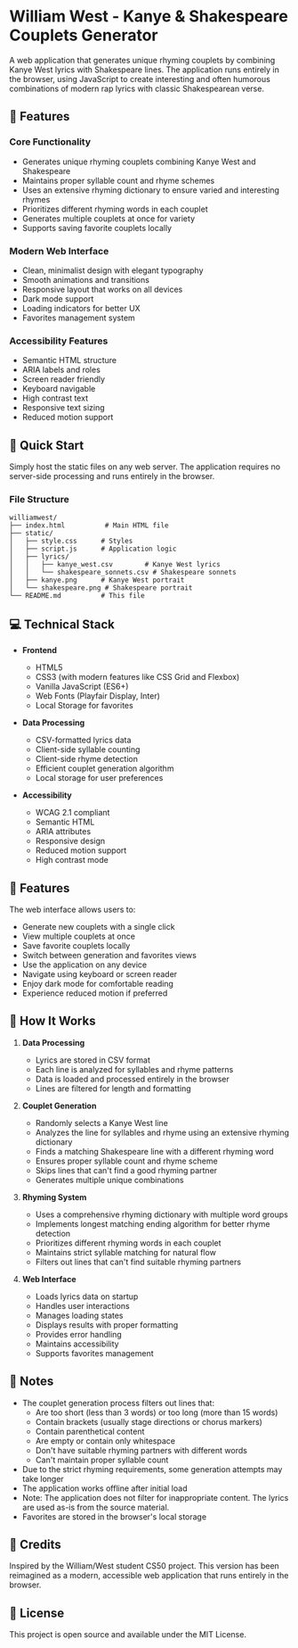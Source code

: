 # William West - Kanye & Shakespeare Couplets Generator

A web application that generates unique rhyming couplets by combining Kanye West lyrics with Shakespeare lines. The application runs entirely in the browser, using JavaScript to create interesting and often humorous combinations of modern rap lyrics with classic Shakespearean verse.

## 🌟 Features

### Core Functionality
- Generates unique rhyming couplets combining Kanye West and Shakespeare
- Maintains proper syllable count and rhyme schemes
- Uses an extensive rhyming dictionary to ensure varied and interesting rhymes
- Prioritizes different rhyming words in each couplet
- Generates multiple couplets at once for variety
- Supports saving favorite couplets locally

### Modern Web Interface
- Clean, minimalist design with elegant typography
- Smooth animations and transitions
- Responsive layout that works on all devices
- Dark mode support
- Loading indicators for better UX
- Favorites management system

### Accessibility Features
- Semantic HTML structure
- ARIA labels and roles
- Screen reader friendly
- Keyboard navigable
- High contrast text
- Responsive text sizing
- Reduced motion support

## 🚀 Quick Start

Simply host the static files on any web server. The application requires no server-side processing and runs entirely in the browser.

### File Structure
```
williamwest/
├── index.html          # Main HTML file
├── static/
│   ├── style.css      # Styles
│   ├── script.js      # Application logic
│   ├── lyrics/
│   │   ├── kanye_west.csv        # Kanye West lyrics
│   │   └── shakespeare_sonnets.csv # Shakespeare sonnets
│   ├── kanye.png      # Kanye West portrait
│   └── shakespeare.png # Shakespeare portrait
└── README.md          # This file
```

## 💻 Technical Stack

- **Frontend**
  - HTML5
  - CSS3 (with modern features like CSS Grid and Flexbox)
  - Vanilla JavaScript (ES6+)
  - Web Fonts (Playfair Display, Inter)
  - Local Storage for favorites

- **Data Processing**
  - CSV-formatted lyrics data
  - Client-side syllable counting
  - Client-side rhyme detection
  - Efficient couplet generation algorithm
  - Local storage for user preferences

- **Accessibility**
  - WCAG 2.1 compliant
  - Semantic HTML
  - ARIA attributes
  - Responsive design
  - Reduced motion support
  - High contrast mode

## 🎯 Features

The web interface allows users to:
- Generate new couplets with a single click
- View multiple couplets at once
- Save favorite couplets locally
- Switch between generation and favorites views
- Use the application on any device
- Navigate using keyboard or screen reader
- Enjoy dark mode for comfortable reading
- Experience reduced motion if preferred

## 🔧 How It Works

1. **Data Processing**
   - Lyrics are stored in CSV format
   - Each line is analyzed for syllables and rhyme patterns
   - Data is loaded and processed entirely in the browser
   - Lines are filtered for length and formatting

2. **Couplet Generation**
   - Randomly selects a Kanye West line
   - Analyzes the line for syllables and rhyme using an extensive rhyming dictionary
   - Finds a matching Shakespeare line with a different rhyming word
   - Ensures proper syllable count and rhyme scheme
   - Skips lines that can't find a good rhyming partner
   - Generates multiple unique combinations

3. **Rhyming System**
   - Uses a comprehensive rhyming dictionary with multiple word groups
   - Implements longest matching ending algorithm for better rhyme detection
   - Prioritizes different rhyming words in each couplet
   - Maintains strict syllable matching for natural flow
   - Filters out lines that can't find suitable rhyming partners

4. **Web Interface**
   - Loads lyrics data on startup
   - Handles user interactions
   - Manages loading states
   - Displays results with proper formatting
   - Provides error handling
   - Maintains accessibility
   - Supports favorites management

## 📝 Notes

- The couplet generation process filters out lines that:
  - Are too short (less than 3 words) or too long (more than 15 words)
  - Contain brackets (usually stage directions or chorus markers)
  - Contain parenthetical content
  - Are empty or contain only whitespace
  - Don't have suitable rhyming partners with different words
  - Can't maintain proper syllable count
- Due to the strict rhyming requirements, some generation attempts may take longer
- The application works offline after initial load
- Note: The application does not filter for inappropriate content. The lyrics are used as-is from the source material.
- Favorites are stored in the browser's local storage

## 🙏 Credits

Inspired by the William/West student CS50 project. This version has been reimagined as a modern, accessible web application that runs entirely in the browser.

## 📄 License

This project is open source and available under the MIT License. 